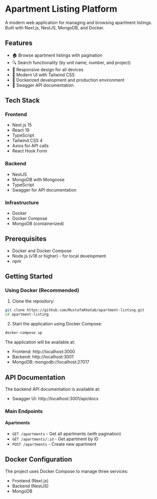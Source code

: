 # Apartment Listing Platform

A modern web application for managing and browsing apartment listings. Built with Next.js, NestJS, MongoDB, and Docker.

## Features

- 🏠 Browse apartment listings with pagination
- 🔍 Search functionality (by unit name, number, and project)
- 📱 Responsive design for all devices
- 🎨 Modern UI with Tailwind CSS
- 🐳 Dockerized development and production environment
- 📝 Swagger API documentation

## Tech Stack

### Frontend
- Next.js 15
- React 19
- TypeScript
- Tailwind CSS 4
- Axios for API calls
- React Hook Form

### Backend
- NestJS
- MongoDB with Mongoose
- TypeScript
- Swagger for API documentation

### Infrastructure
- Docker
- Docker Compose
- MongoDB (containerized)

## Prerequisites

- Docker and Docker Compose
- Node.js (v18 or higher) - for local development
- npm

## Getting Started

### Using Docker (Recommended)

1. Clone the repository:
```bash
git clone https://github.com/MustafaKhatab/apartment-listing.git
cd apartment-listing
```

2. Start the application using Docker Compose:
```bash
docker-compose up
```

The application will be available at:
- Frontend: http://localhost:3000
- Backend: http://localhost:3001
- MongoDB: mongodb://localhost:27017

## API Documentation

The backend API documentation is available at:
- Swagger UI: http://localhost:3001/api/docs

### Main Endpoints

#### Apartments
- `GET /apartments` - Get all apartments (with pagination)
- `GET /apartments/:id` - Get apartment by ID
- `POST /apartments` - Create new apartment

## Docker Configuration

The project uses Docker Compose to manage three services:
- Frontend (Next.js)
- Backend (NestJS)
- MongoDB
